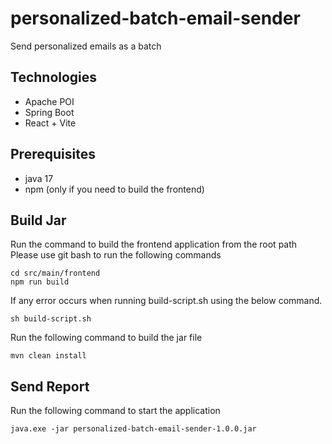 # personalized-batch-email-sender
Send personalized emails as a batch

## Technologies
* Apache POI
* Spring Boot
* React + Vite

## Prerequisites
* java 17
* npm (only if you need to build the frontend)

## Build Jar
Run the command to build the frontend application from the root path<br/>
Please use git bash to run the following commands
```
cd src/main/frontend
npm run build
```
If any error occurs when running build-script.sh using the below command.
```
sh build-script.sh
```
Run the following command to build the jar file
```
mvn clean install
```

## Send Report
Run the following command to start the application
```
java.exe -jar personalized-batch-email-sender-1.0.0.jar
```